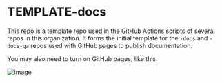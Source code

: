 # TEMPLATE-docs

This repo is a template repo used in the GitHub Actions scripts of several 
repos in this organization.  It forms the initial template for the `-docs` 
and `-docs-qa` repos used with GitHub pages to publish documentation.

You may also need to turn on GitHub pages, like this:

![image](https://user-images.githubusercontent.com/1119017/151720067-00883ce2-944f-4931-8fd3-4961a9c1cc96.png)

